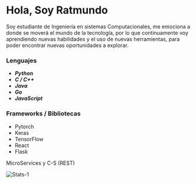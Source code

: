 # Hola, Soy Ratmundo #

Soy estudiante de Ingeniería en sistemas Computacionales, me emociona a donde se moverá el mundo de la tecnología, por lo que continuamente voy aprendiendo nuevas habilidades y el uso de nuevas herramientas, para poder encontrar nuevas oportunidades a explorar.

### Lenguajes ###
+ ***Python***
+ ***C / C++***
+ ***Java***
+ ***Go***
+ ***JavaScript***

### Frameworks / Bibliotecas ###
+ Pytorch
+ Keras
+ TensorFlow
+ React
+ Flask

MicroServices y C-S (REST)

![Stats-1](https://github-readme-stats.vercel.app/api?username=Raylynd6299&count_private=true&theme=darcula&show_icons=true)
